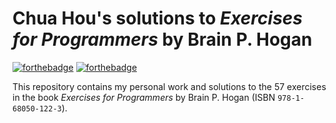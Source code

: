 # Chua Hou's solutions to *Exercises for Programmers* by Brain P. Hogan

[![forthebadge](https://forthebadge.com/images/badges/built-with-science.svg)](https://forthebadge.com)
[![forthebadge](https://forthebadge.com/images/badges/does-not-contain-msg.svg)](https://forthebadge.com)

This repository contains my personal work and solutions to the 57 exercises in
the book *Exercises for Programmers* by Brain P. Hogan (ISBN `978-1-68050-122-3`).

